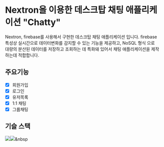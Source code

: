 # Nextron을 이용한 데스크탑 채팅 애플리케이션 "Chatty" 
Nextron, firebase를 사용해서 구현한 데스크탑 채팅 애플리케이션 입니다.
firebase 특성상 실시간으로 데이터변화를 감지할 수 있는 기능을 제공하고, NoSQL 형식 으로 대량의 분산된 데이터를 저장하고 조회하는 데 특화돼 있어서 채팅 애플리케이션을 제작하는데 적합합니다.

## 주요기능
- [x] 회원가입
- [x] 로그인
- [x] 유저목록
- [x] 1:1 채팅
- [x] 그룹채팅

## 기슬 스택
 <img src="https://img.shields.io/badge/NextJs-000000?style=flat-square&logo=next.js&logoColor=white"><img src="https://img.shields.io/badge/TypeScript-3178C6?style=flat-square&logo=TypeScript&logoColor=white"/></a>&nbsp 

